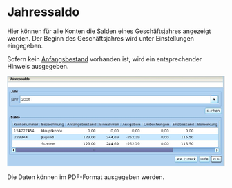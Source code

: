 # Jahressaldo

Hier können für alle Konten die Salden eines Geschäftsjahres angezeigt werden. Der Beginn des Geschäftsjahres wird unter Einstellungen eingegeben.

Sofern kein [Anfangsbestand](anfangsbestand.md) vorhanden ist, wird ein entsprechender Hinweis ausgegeben.

![](../../assets/jahressaldo.jpg)

Die Daten können im PDF-Format ausgegeben werden.

